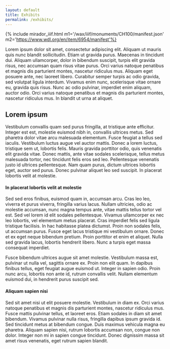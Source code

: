 ```yaml
---
layout: default
title: Exhibits
permalink: /exhibits/
---
```


{% include mirador_iiif.html m1='/wax/iiif/monuments/CH100/manifest.json' m2='https://www.wdl.org/en/item/6954/manifest'%}

Lorem ipsum dolor sit amet, consectetur adipiscing elit. Aliquam ut mauris quis nunc blandit sollicitudin. Etiam ut gravida purus. Maecenas in tincidunt dui. Aliquam ullamcorper, dolor in bibendum suscipit, turpis elit gravida risus, nec accumsan quam risus vitae purus. Orci varius natoque penatibus et magnis dis parturient montes, nascetur ridiculus mus. Aliquam eget posuere ante, nec laoreet libero. Curabitur semper turpis ac odio gravida, sed volutpat ligula interdum. Vivamus enim nunc, scelerisque vitae ornare eu, gravida quis risus. Nunc ac odio pulvinar, imperdiet enim aliquam, auctor odio. Orci varius natoque penatibus et magnis dis parturient montes, nascetur ridiculus mus. In blandit ut urna at aliquet.

## Lorem ipsum

Vestibulum convallis quam sed purus fringilla, at tristique ante efficitur. Integer est est, molestie euismod nibh in, convallis ultrices metus. Sed pharetra dolor vitae arcu malesuada elementum. Fusce feugiat a tellus sed iaculis. Vestibulum luctus augue vel auctor mattis. Donec a lorem luctus, tristique sem ut, lobortis felis. Mauris gravida porttitor odio, quis venenatis elit gravida vitae. Donec mattis, ante vitae sodales scelerisque, tellus metus malesuada tortor, nec tincidunt felis eros sed leo. Pellentesque venenatis justo id ultrices pellentesque. Nam quam purus, dictum ultrices lobortis eget, auctor sed purus. Donec pulvinar aliquet leo sed suscipit. In placerat lobortis velit at molestie.

#### In placerat lobortis velit at molestie

Sed sed eros finibus, euismod quam in, accumsan arcu. Cras leo leo, viverra et purus viverra, fringilla varius lacus. Nullam ultricies, odio ac molestie accumsan, nunc magna tempus ante, vitae mattis tellus tortor vel est. Sed vel lorem id elit sodales pellentesque. Vivamus ullamcorper ex nec leo lobortis, vel elementum metus placerat. Cras imperdiet felis sed ligula tristique facilisis. In hac habitasse platea dictumst. Proin non sodales felis, ut accumsan purus. Fusce eget lacus tristique mi vestibulum ornare. Donec et ex eget neque bibendum pretium. Proin porttitor et enim et aliquet. Nulla sed gravida lacus, lobortis hendrerit libero. Nunc a turpis eget massa consequat imperdiet.

Fusce bibendum ultrices augue sit amet molestie. Vestibulum massa est, pulvinar ut nulla vel, sagittis ornare ex. Proin non elit quam. In dapibus finibus tellus, eget feugiat augue euismod ut. Integer in sapien odio. Proin nunc arcu, lobortis non ante id, rutrum convallis velit. Nullam elementum euismod dui, in hendrerit purus suscipit sed.

#### Aliquam sapien nisi

Sed sit amet nisi ut elit posuere molestie. Vestibulum in diam ex. Orci varius natoque penatibus et magnis dis parturient montes, nascetur ridiculus mus. Fusce mattis pulvinar tellus, et laoreet eros. Etiam sodales in diam sit amet bibendum. Vivamus pulvinar nulla risus, fringilla dapibus ipsum gravida id. Sed tincidunt metus at bibendum congue. Duis maximus vehicula magna eu pharetra. Aliquam sapien nisi, rutrum lobortis accumsan non, congue non dolor. Integer non mi in sapien congue tincidunt. Donec dignissim massa sit amet risus venenatis, eget rutrum sapien blandit.

